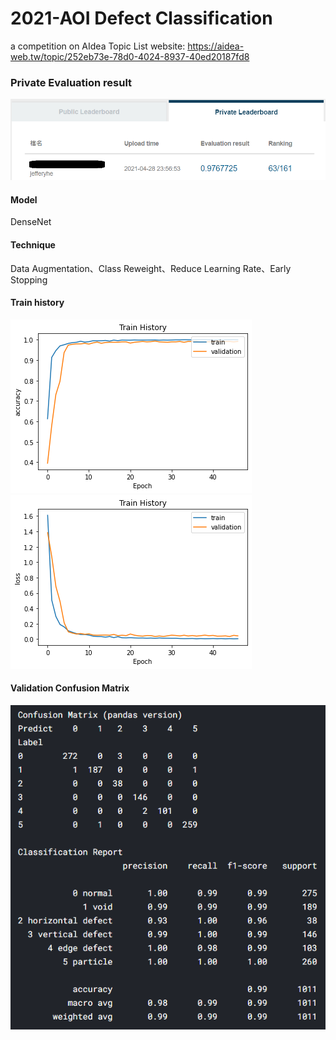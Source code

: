 # 2021-AOI Defect Classification
a competition on AIdea Topic List
website: https://aidea-web.tw/topic/252eb73e-78d0-4024-8937-40ed20187fd8

### Private Evaluation result
![result](picture/result.png)

#### Model
DenseNet

#### Technique
Data Augmentation、Class Reweight、Reduce Learning Rate、Early Stopping

#### Train history
![acc](picture/accuracy.png)
![loss](picture/loss.png)

#### Validation Confusion Matrix
![validation_confusion_matrix](picture/val_confusion_matrix.png)